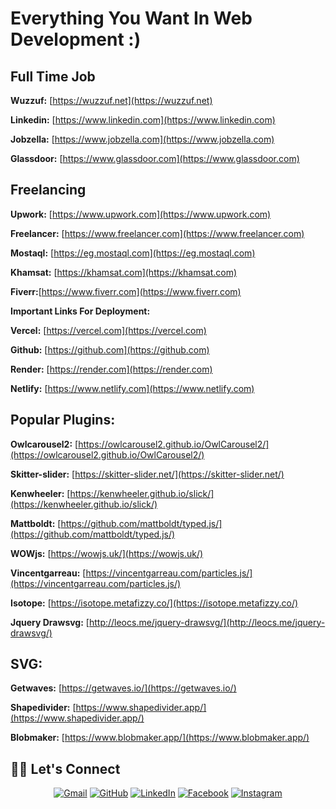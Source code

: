 # Everything You Want In Web Development :)

## **Full Time Job**

**Wuzzuf:** [https://wuzzuf.net](https://wuzzuf.net)

**Linkedin:** [https://www.linkedin.com](https://www.linkedin.com)

**Jobzella:** [https://www.jobzella.com](https://www.jobzella.com)

**Glassdoor:** [https://www.glassdoor.com](https://www.glassdoor.com)

## **Freelancing**

**Upwork:** [https://www.upwork.com](https://www.upwork.com)

**Freelancer:** [https://www.freelancer.com](https://www.freelancer.com)

**Mostaql:** [https://eg.mostaql.com](https://eg.mostaql.com)

**Khamsat:** [https://khamsat.com](https://khamsat.com)

**Fiverr:**[https://www.fiverr.com](https://www.fiverr.com)


**Important Links For Deployment:**

**Vercel:** [https://vercel.com](https://vercel.com)

**Github:** [https://github.com](https://github.com)

**Render:** [https://render.com](https://render.com)

**Netlify:** [https://www.netlify.com](https://www.netlify.com)



## **Popular Plugins:**

**Owlcarousel2:** [https://owlcarousel2.github.io/OwlCarousel2/](https://owlcarousel2.github.io/OwlCarousel2/)

**Skitter-slider:** [https://skitter-slider.net/](https://skitter-slider.net/)

**Kenwheeler:** [https://kenwheeler.github.io/slick/](https://kenwheeler.github.io/slick/)

**Mattboldt:** [https://github.com/mattboldt/typed.js/](https://github.com/mattboldt/typed.js/)

**WOWjs:** [https://wowjs.uk/](https://wowjs.uk/)

**Vincentgarreau:** [https://vincentgarreau.com/particles.js/](https://vincentgarreau.com/particles.js/)

**Isotope:** [https://isotope.metafizzy.co/](https://isotope.metafizzy.co/)

**Jquery Drawsvg:** [http://leocs.me/jquery-drawsvg/](http://leocs.me/jquery-drawsvg/)

## **SVG:**

**Getwaves:** [https://getwaves.io/](https://getwaves.io/)

**Shapedivider:** [https://www.shapedivider.app/](https://www.shapedivider.app/)

**Blobmaker:** [https://www.blobmaker.app/](https://www.blobmaker.app/)


## 🙋‍♂️ Let's Connect

<p align="center">
	<a href="mailto:mahrousgamal2001@gmail.com"><img src="https://img.icons8.com/bubbles/50/000000/gmail.png" alt="Gmail"/></a>
	<a href="https://github.com/Mahrous-Gamal"><img src="https://img.icons8.com/bubbles/50/000000/github.png" alt="GitHub"/></a>
	<a href="https://www.linkedin.com/in/mahrous-gamal-044693218/"><img src="https://img.icons8.com/bubbles/50/000000/linkedin.png" alt="LinkedIn"/></a>
	<a href="https://www.facebook.com/profile.php?id=100041500743911"><img src="https://img.icons8.com/bubbles/50/000000/facebook-new.png" alt="Facebook"/></a>
	<a href="https://www.instagram.com/mahrous_gama1/"><img src="https://img.icons8.com/bubbles/50/000000/instagram.png" alt="Instagram"/></a>
	
</p>

